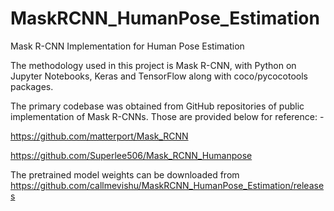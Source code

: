# MaskRCNN_HumanPose_Estimation
Mask R-CNN Implementation for Human Pose Estimation

The methodology used in this project is Mask R-CNN, with Python on Jupyter Notebooks, Keras and TensorFlow along with coco/pycocotools packages.

The primary codebase was obtained from GitHub repositories of public implementation of Mask R-CNNs. Those are provided below for reference: -

https://github.com/matterport/Mask_RCNN

https://github.com/Superlee506/Mask_RCNN_Humanpose

The pretrained model weights can be downloaded from https://github.com/callmevishu/MaskRCNN_HumanPose_Estimation/releases

